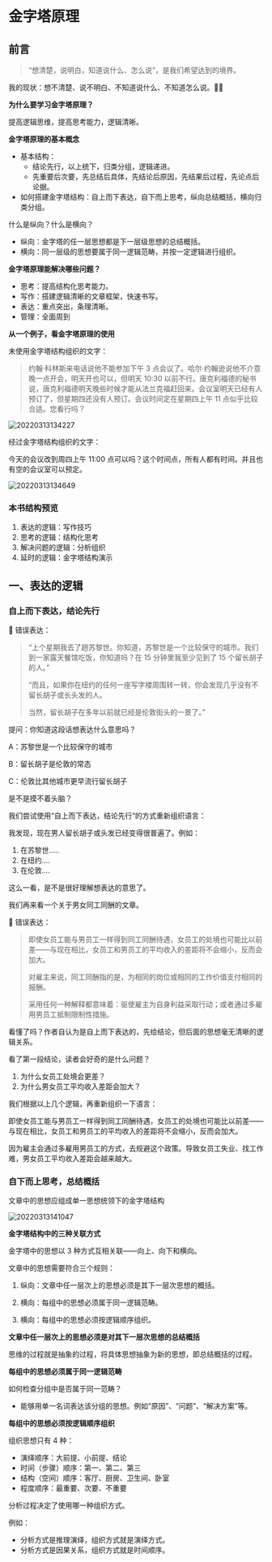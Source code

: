 # 金字塔原理

## 前言

> “想清楚，说明白，知道说什么、怎么说”，是我们希望达到的境界。

我的现状：想不清楚、说不明白、不知道说什么、不知道怎么说。🤷‍♀️

**为什么要学习金字塔原理？**

提高逻辑思维，提高思考能力，逻辑清晰。

**金字塔原理的基本概念**

- 基本结构：
  - 结论先行，以上统下，归类分组，逻辑递进。
  - 先重要后次要，先总结后具体，先结论后原因，先结果后过程，先论点后论据。
- 如何搭建金字塔结构：自上而下表达，自下而上思考，纵向总结概括，横向归类分组。

什么是纵向？什么是横向？

- 纵向：金字塔的任一层思想都是下一层级思想的总结概括。
- 横向：同一层级的思想要属于同一逻辑范畴，并按一定逻辑进行组织。

**金字塔原理能解决哪些问题？**

- 思考：提高结构化思考能力。
- 写作：搭建逻辑清晰的文章框架，快速书写。
- 表达：重点突出，条理清晰。
- 管理：全面周到

**从一个例子，看金字塔原理的使用**

未使用金字塔结构组织的文字：

> 约翰·科林斯来电话说他不能参加下午 3 点会议了。哈尔·约翰逊说他不介意晚一点开会，明天开也可以，但明天 10:30 以前不行。唐克利福德的秘书说，唐克利福德明天晚些时候才能从法兰克福赶回来。会议室明天已经有人预订了，但星期四还没有人预订。会议时间定在星期四上午 11 点似乎比较合适。您看行吗？

![20220313134227](https://ruoruochen-img-bed.oss-cn-beijing.aliyuncs.com/20220313134227.png)

经过金字塔结构组织的文字：

今天的会议改到周四上午 11:00 点可以吗？这个时间点，所有人都有时间。并且也有空的会议室可以预定。

![20220313134649](https://ruoruochen-img-bed.oss-cn-beijing.aliyuncs.com/20220313134649.png)

### 本书结构预览

1. 表达的逻辑：写作技巧
2. 思考的逻辑：结构化思考
3. 解决问题的逻辑：分析组织
4. 延时的逻辑：金字塔结构演示

## 一、表达的逻辑

### 自上而下表达，结论先行

🙅 错误表达：

> “上个星期我去了趟苏黎世。你知道，苏黎世是一个比较保守的城市。我们到一家露天餐馆吃饭，你知道吗？在 15 分钟里我至少见到了 15 个留长胡子的人。”
>
> “而且，如果你在纽约的任何一座写字楼周围转一转，你会发现几乎没有不留长胡子或长头发的人。
>
> 当然，留长胡子在多年以前就已经是伦敦街头的一景了。”

提问：你知道这段话想表达什么意思吗？

A：苏黎世是一个比较保守的城市

B：留长胡子是伦敦的常态

C：伦敦比其他城市更早流行留长胡子

是不是摸不着头脑？

我们尝试使用“自上而下表达，结论先行“的方式重新组织语言：

我发现，现在男人留长胡子或头发已经变得很普遍了。例如：

1. 在苏黎世.....
2. 在纽约....
3. 在伦敦....

这么一看，是不是很好理解想表达的意思了。

我们再来看一个关于男女同工同酬的文章。

🙅 错误表达：

> 即使女员工能与男员工一样得到同工同酬待遇，女员工的处境也可能比以前差——与现在相比，女员工和男员工的平均收入的差距将不会缩小，反而会加大。
>
> 对雇主来说，同工同酬指的是，为相同的岗位或相同的工作价值支付相同的报酬。
>
> 采用任何一种解释都意味着：驱使雇主为自身利益采取行动；或者通过多雇用男员工抵制限制性措施。

看懂了吗？作者自认为是自上而下表达的，先给结论，但后面的思想毫无清晰的逻辑关系。

看了第一段结论，读者会好奇的是什么问题？

1. 为什么女员工处境会更差？
2. 为什么男女员工平均收入差距会加大？

我们根据以上几个逻辑，再重新组织一下语言：

即使女员工能与男员工一样得到同工同酬待遇，女员工的处境也可能比以前差——与现在相比，女员工和男员工的平均收入的差距将不会缩小，反而会加大。

因为雇主会通过多雇用男员工的方式，去规避这个政策。导致女员工失业、找工作难，男女员工平均收入差距会越来越大。

### 自下而上思考，总结概括

文章中的思想应组成单一思想统领下的金字塔结构

![20220313141047](https://ruoruochen-img-bed.oss-cn-beijing.aliyuncs.com/20220313141047.png)

**金字塔结构中的三种关联方式**

金字塔中的思想以 3 种方式互相关联——向上、向下和横向。

文章中的思想需要符合三个规则：

1. 纵向：文章中任一层次上的思想必须是其下一层次思想的概括。

2. 横向：每组中的思想必须属于同一逻辑范畴。

3. 横向：每组中的思想必须按逻辑顺序组织。

**文章中任一层次上的思想必须是对其下一层次思想的总结概括**

思维的过程就是抽象的过程，将具体思想抽象为新的思想，即总结概括的过程。

**每组中的思想必须属于同一逻辑范畴**

如何检查分组中是否属于同一范畴？

- 能够用单一名词表达该分组的思想。例如“原因”、“问题”、“解决方案”等。

**每组中的思想必须按逻辑顺序组织**

组织思想只有 4 种：

- 演绎顺序：大前提、小前提、结论
- 时间（步骤）顺序：第一、第二、第三
- 结构（空间）顺序：客厅、厨房、卫生间、卧室
- 程度顺序：最重要、次要、不重要

分析过程决定了使用哪一种组织方式。

例如：

- 分析方式是推理演绎，组织方式就是演绎方式。
- 分析方式是因果关系，组织方式就是时间顺序。
